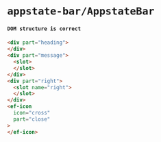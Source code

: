 # `appstate-bar/AppstateBar`

#### `DOM structure is correct`

```html
<div part="heading">
</div>
<div part="message">
  <slot>
  </slot>
</div>
<div part="right">
  <slot name="right">
  </slot>
</div>
<ef-icon
  icon="cross"
  part="close"
>
</ef-icon>

```

